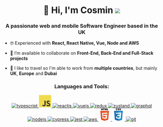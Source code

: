 <h1 align="center">👋 Hi, I'm Cosmin <img src="https://cdn3.emoji.gg/emojis/8324-plink.gif" width="40" />
<h3 align="center">A passionate web and mobile Software Engineer based in the UK</h3>

- 🤓 Experienced with **React, React Native, Vue, Node and AWS**

- 👯 I’m available to collaborate on **Front-End, Back-End and Full-Stack projects**

- 🛫 I like to travel so I'm able to work from **multiple countries**, but mainly **UK**, **Europe** and **Dubai**

<h3 align="center">Languages and Tools:</h3>

<p align="center">
  <a href="https://www.typescriptlang.org/" target="_blank"> 
    <img src="https://cdn.worldvectorlogo.com/logos/typescript.svg" alt="typescript" width="40" height="40"/> 
  </a>
  <a href="https://developer.mozilla.org/en-US/docs/Web/JavaScript" target="_blank"> 
    <img src="https://raw.githubusercontent.com/devicons/devicon/master/icons/javascript/javascript-original.svg" alt="javascript" width="40" height="40"/> 
  </a>
  <a href="https://react.dev/" target="_blank"> 
    <img src="https://upload.wikimedia.org/wikipedia/commons/a/a7/React-icon.svg" alt="reactjs" width="40" height="40"/> 
  </a>
  <a href="https://vuejs.org/" target="_blank"> 
    <img src="https://upload.wikimedia.org/wikipedia/commons/9/95/Vue.js_Logo_2.svg" alt="vuejs" width="40" height="40"/> 
  </a>
  <a href="https://redux.js.org/" target="_blank"> 
    <img src="https://cdn.worldvectorlogo.com/logos/redux.svg" alt="redux" width="40" height="40"/> 
  </a>
  <a href="https://github.com/pmndrs/zustand" target="_blank"> 
    <img src="https://raw.githubusercontent.com/pmndrs/zustand/main/examples/demo/public/favicon.ico" alt="zustand" width="40" height="40"/> 
  </a>
  <a href="https://graphql.org/" target="_blank"> 
    <img src="https://upload.wikimedia.org/wikipedia/commons/1/17/GraphQL_Logo.svg" alt="graphql" width="40" height="40"/> 
  </a>
  <a href="https://nodejs.org/" target="_blank"> 
    <img src="https://upload.wikimedia.org/wikipedia/commons/d/d9/Node.js_logo.svg" alt="nodejs" width="40" height="40"/> 
  </a>
  <a href="https://www.cypress.io/" target="_blank"> 
    <img src="https://www.svgrepo.com/show/353630/cypress.svg" alt="cypress" width="40" height="40"/> 
  </a>
  <a href="https://jestjs.io/" target="_blank"> 
    <img src="https://iconape.com/wp-content/files/dx/352988/png/jest-logo.png" alt="jest" width="40" height="40"/> 
  </a>
  <a href="https://aws.amazon.com/" target="_blank"> 
    <img src="https://upload.wikimedia.org/wikipedia/commons/9/93/Amazon_Web_Services_Logo.svg" alt="aws" width="40" height="40"/> 
  </a>
  <a href="https://www.w3.org/html/" target="_blank"> 
    <img src="https://raw.githubusercontent.com/devicons/devicon/master/icons/html5/html5-original-wordmark.svg" alt="html5" width="40" height="40"/> 
  </a>
  <a href="https://www.w3schools.com/css/" target="_blank"> 
    <img src="https://raw.githubusercontent.com/devicons/devicon/master/icons/css3/css3-original-wordmark.svg" alt="css3" width="40" height="40"/> 
  </a>
  <a href="https://git-scm.com/" target="_blank"> 
    <img src="https://www.vectorlogo.zone/logos/git-scm/git-scm-icon.svg" alt="git" width="40" height="40"/> 
  </a>
</p>
